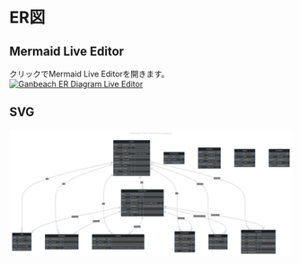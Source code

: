# ER図
## Mermaid Live Editor
クリックでMermaid Live Editorを開きます。
[![Ganbeach ER Diagram Live Editor](https://mermaid.ink/img/pako:eNq1V9ty2jAQ_RWNnsoMZLiEQPyWTppO2iTN5PLS0vGsbQEqtsRIMglN-PeubGwMCNKkqZ9knd3V2Yt35ScayohRjzYajYEw3MTMI59BBAzCMflkd-bkhsVguBR6zKfklMNIQTIQmQZT5TvB514zpclT_mKfgI-4MCTFfZ9H5PrrFqSkNBYa0BNyfkrkkJgxy3bJUMYRUwO60rEK2oBh61tTJWccRdGIZUAiMEC0TFXIqtq4zQxPGAkVw2Xkg3GAMWjjxxLJOcB0Gm1pzkCFY1Afjjo1IiBh20i7260RlgCPV5g2iosRgRlyVX6qKtAvLQWRUxvyfHMxWC6CHx-lnCSgJvqnI8zBEtwR6iILZ9vQFBQTNg8rxHAxt5CZT5lvqwSje8HFhEhFzrLM2NUdjDYTNJWaW-4of4eplMqKcpHlNT_Hkdm_y82-8Hdb7RrJKngjaPcqdtakil8fp2qEq3DGoF8jPJTCJtMfgx5XYskeswM3mF0yA1mtbrNLltD7UcyqysAI9zWm5svtt6tCBZSCOZEinhcpKSlecG3OxVA6KMYI-Ryx9-OoE4hjKxCOeRxh1aW4HtCrNAlsuQ1LRU0w0Aa4YFFRWsOyJs2qJks_ToSQJu9iDlegRN_Pl7dXdFYtK0obnpTd2OGHWmKv9wKEYSGL8ibgEoiYDpmIYF2gZHWLHwD2MxcpnUM7OMkHUZDCTN-wIcMOETJiZEG32iaWSqOUafNapV2JKlogUwnXOm9clyBghLUVzBHGrxH05N-7VRms6_IoV7zsgdVA7Z4vWaHYxCjumhZnMLP9yHXGMIc2c_L2mn2hAa4mIToRSRyFYsONQnGzruy0X_PA0t-g7bgW7PXkzRG9Xl40XiJUzM7iYvK_eeX3rufnRkM-kYB4BKPvQLJJWAGDHHgugGVPXVeVmWo5qlzqFdBpIj-9HCUuExVwj4lqF3dZWcf3GFo1UQ8_bvutr5talwCtZchtIfoP3Iyr9hZ5eMr25zb3XBUIWCxx5Rs5ELROE2wGwCO8g2c1NaA4zDD11MNlhO3K9p0FykFq5O1chNQzKmV1mn-Fy-t3sTkF8V3K6iv1nugj9ZoHTXxazd5hp9fptdvN3tFh66hO59RrNZsH3X6ne9xt97r9Xv94Uae_MyOtOmURN1Jd5j8J2b_C4g_EjtK-?type=png)](https://mermaid.live/edit#pako:eNq1V9ty2jAQ_RWNnsoMZLiEQPyWTppO2iTN5PLS0vGsbQEqtsRIMglN-PeubGwMCNKkqZ9knd3V2Yt35ScayohRjzYajYEw3MTMI59BBAzCMflkd-bkhsVguBR6zKfklMNIQTIQmQZT5TvB514zpclT_mKfgI-4MCTFfZ9H5PrrFqSkNBYa0BNyfkrkkJgxy3bJUMYRUwO60rEK2oBh61tTJWccRdGIZUAiMEC0TFXIqtq4zQxPGAkVw2Xkg3GAMWjjxxLJOcB0Gm1pzkCFY1Afjjo1IiBh20i7260RlgCPV5g2iosRgRlyVX6qKtAvLQWRUxvyfHMxWC6CHx-lnCSgJvqnI8zBEtwR6iILZ9vQFBQTNg8rxHAxt5CZT5lvqwSje8HFhEhFzrLM2NUdjDYTNJWaW-4of4eplMqKcpHlNT_Hkdm_y82-8Hdb7RrJKngjaPcqdtakil8fp2qEq3DGoF8jPJTCJtMfgx5XYskeswM3mF0yA1mtbrNLltD7UcyqysAI9zWm5svtt6tCBZSCOZEinhcpKSlecG3OxVA6KMYI-Ryx9-OoE4hjKxCOeRxh1aW4HtCrNAlsuQ1LRU0w0Aa4YFFRWsOyJs2qJks_ToSQJu9iDlegRN_Pl7dXdFYtK0obnpTd2OGHWmKv9wKEYSGL8ibgEoiYDpmIYF2gZHWLHwD2MxcpnUM7OMkHUZDCTN-wIcMOETJiZEG32iaWSqOUafNapV2JKlogUwnXOm9clyBghLUVzBHGrxH05N-7VRms6_IoV7zsgdVA7Z4vWaHYxCjumhZnMLP9yHXGMIc2c_L2mn2hAa4mIToRSRyFYsONQnGzruy0X_PA0t-g7bgW7PXkzRG9Xl40XiJUzM7iYvK_eeX3rufnRkM-kYB4BKPvQLJJWAGDHHgugGVPXVeVmWo5qlzqFdBpIj-9HCUuExVwj4lqF3dZWcf3GFo1UQ8_bvutr5talwCtZchtIfoP3Iyr9hZ5eMr25zb3XBUIWCxx5Rs5ELROE2wGwCO8g2c1NaA4zDD11MNlhO3K9p0FykFq5O1chNQzKmV1mn-Fy-t3sTkF8V3K6iv1nugj9ZoHTXxazd5hp9fptdvN3tFh66hO59RrNZsH3X6ne9xt97r9Xv94Uae_MyOtOmURN1Jd5j8J2b_C4g_EjtK-)

## SVG
![Ganbeach ER Diagram SVG](images/ganbeach-er-diagram-2024-02-03-111623.svg)
